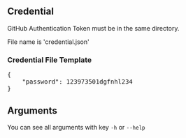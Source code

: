 ## Credential

GitHub Authentication Token must be in the same directory.

File name is 'credential.json'

### Credential File Template 
<pre>
{
    "password": 123973501dgfnhl234
}
</pre>


## Arguments

You can see all arguments with key `-h` or `--help`
